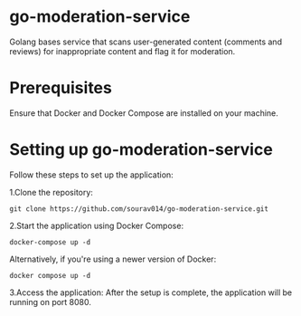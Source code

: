 # go-moderation-service
Golang bases service that scans user-generated content (comments and reviews) for inappropriate content and flag it for moderation.

# Prerequisites

Ensure that Docker and Docker Compose are installed on your machine.

# Setting up go-moderation-service

Follow these steps to set up the application:

1.Clone the repository:
```
git clone https://github.com/sourav014/go-moderation-service.git
```
2.Start the application using Docker Compose:
```
docker-compose up -d
```
Alternatively, if you're using a newer version of Docker:
```
docker compose up -d
```
3.Access the application: After the setup is complete, the application will be running on port 8080.
